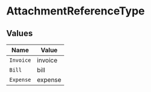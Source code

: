 # AttachmentReferenceType


## Values

| Name      | Value     |
| --------- | --------- |
| `Invoice` | invoice   |
| `Bill`    | bill      |
| `Expense` | expense   |